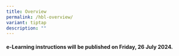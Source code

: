 ```yaml
---
title: Overview
permalink: /hbl-overview/
variant: tiptap
description: ""
---
```

<h4> e-Learning instructions will be published on Friday, 26 July 2024.</h4>
<p></p>